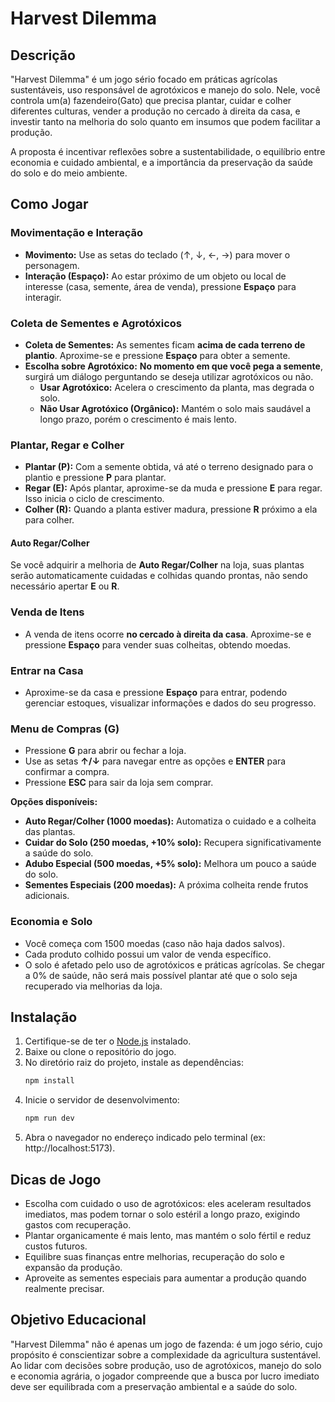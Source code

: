 # Harvest Dilemma

## Descrição

"Harvest Dilemma" é um jogo sério focado em práticas agrícolas sustentáveis, uso responsável de agrotóxicos e manejo do solo. Nele, você controla um(a) fazendeiro(Gato) que precisa plantar, cuidar e colher diferentes culturas, vender a produção no cercado à direita da casa, e investir tanto na melhoria do solo quanto em insumos que podem facilitar a produção.

A proposta é incentivar reflexões sobre a sustentabilidade, o equilíbrio entre economia e cuidado ambiental, e a importância da preservação da saúde do solo e do meio ambiente.

## Como Jogar

### Movimentação e Interação

- **Movimento:** Use as setas do teclado (↑, ↓, ←, →) para mover o personagem.
- **Interação (Espaço):** Ao estar próximo de um objeto ou local de interesse (casa, semente, área de venda), pressione **Espaço** para interagir.

### Coleta de Sementes e Agrotóxicos

- **Coleta de Sementes:** As sementes ficam **acima de cada terreno de plantio**. Aproxime-se e pressione **Espaço** para obter a semente.
- **Escolha sobre Agrotóxico:** **No momento em que você pega a semente**, surgirá um diálogo perguntando se deseja utilizar agrotóxicos ou não.
  - **Usar Agrotóxico:** Acelera o crescimento da planta, mas degrada o solo.
  - **Não Usar Agrotóxico (Orgânico):** Mantém o solo mais saudável a longo prazo, porém o crescimento é mais lento.

### Plantar, Regar e Colher

- **Plantar (P):** Com a semente obtida, vá até o terreno designado para o plantio e pressione **P** para plantar.
- **Regar (E):** Após plantar, aproxime-se da muda e pressione **E** para regar. Isso inicia o ciclo de crescimento.
- **Colher (R):** Quando a planta estiver madura, pressione **R** próximo a ela para colher.

#### Auto Regar/Colher

Se você adquirir a melhoria de **Auto Regar/Colher** na loja, suas plantas serão automaticamente cuidadas e colhidas quando prontas, não sendo necessário apertar **E** ou **R**.

### Venda de Itens

- A venda de itens ocorre **no cercado à direita da casa**. Aproxime-se e pressione **Espaço** para vender suas colheitas, obtendo moedas.

### Entrar na Casa

- Aproxime-se da casa e pressione **Espaço** para entrar, podendo gerenciar estoques, visualizar informações e dados do seu progresso.

### Menu de Compras (G)

- Pressione **G** para abrir ou fechar a loja.
- Use as setas **↑/↓** para navegar entre as opções e **ENTER** para confirmar a compra.
- Pressione **ESC** para sair da loja sem comprar.

**Opções disponíveis:**

- **Auto Regar/Colher (1000 moedas):** Automatiza o cuidado e a colheita das plantas.
- **Cuidar do Solo (250 moedas, +10% solo):** Recupera significativamente a saúde do solo.
- **Adubo Especial (500 moedas, +5% solo):** Melhora um pouco a saúde do solo.
- **Sementes Especiais (200 moedas):** A próxima colheita rende frutos adicionais.

### Economia e Solo

- Você começa com 1500 moedas (caso não haja dados salvos).
- Cada produto colhido possui um valor de venda específico.
- O solo é afetado pelo uso de agrotóxicos e práticas agrícolas. Se chegar a 0% de saúde, não será mais possível plantar até que o solo seja recuperado via melhorias da loja.

## Instalação

1. Certifique-se de ter o [Node.js](https://nodejs.org/) instalado.
2. Baixe ou clone o repositório do jogo.
3. No diretório raiz do projeto, instale as dependências:
   ```bash
   npm install
   ```
4. Inicie o servidor de desenvolvimento:
   ```bash
   npm run dev
   ```
5. Abra o navegador no endereço indicado pelo terminal (ex: http://localhost:5173).

## Dicas de Jogo

- Escolha com cuidado o uso de agrotóxicos: eles aceleram resultados imediatos, mas podem tornar o solo estéril a longo prazo, exigindo gastos com recuperação.
- Plantar organicamente é mais lento, mas mantém o solo fértil e reduz custos futuros.
- Equilibre suas finanças entre melhorias, recuperação do solo e expansão da produção.
- Aproveite as sementes especiais para aumentar a produção quando realmente precisar.

## Objetivo Educacional

"Harvest Dilemma" não é apenas um jogo de fazenda: é um jogo sério, cujo propósito é conscientizar sobre a complexidade da agricultura sustentável. Ao lidar com decisões sobre produção, uso de agrotóxicos, manejo do solo e economia agrária, o jogador compreende que a busca por lucro imediato deve ser equilibrada com a preservação ambiental e a saúde do solo.
